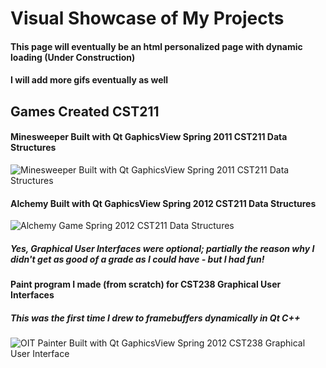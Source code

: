 # Visual Showcase of My Projects
#### This page will eventually be an html personalized page with dynamic loading (Under Construction)
#### I will add more gifs eventually as well

## Games Created CST211 
#### Minesweeper Built with Qt GaphicsView Spring 2011 CST211 Data Structures
![Minesweeper Built with Qt GaphicsView Spring 2011 CST211 Data Structures](https://github.com/christopher-a-dean/christopher-a-dean.github.io/blob/master/gallery/OIT_Minesweeper.gif?raw=true "Minesweeper Built with Qt GaphicsView Spring 2011 CST211 Data Structures")

#### Alchemy Built with Qt GaphicsView Spring 2012 CST211 Data Structures
![Alchemy Game Spring 2012 CST211 Data Structures](https://github.com/christopher-a-dean/christopher-a-dean.github.io/blob/master/gallery/OIT_Alchemy.gif?raw=true "Alchemy Built with Qt GaphicsView Spring 2012 CST211 Data Structures")

##### Yes, Graphical User Interfaces were optional; partially the reason why I didn't get as good of a grade as I could have - but I had fun!


#### Paint program I made (from scratch) for CST238 Graphical User Interfaces
##### This was the first time I drew to framebuffers dynamically in Qt C++
![OIT Painter Built with Qt GaphicsView Spring 2012 CST238 Graphical User Interface](https://github.com/christopher-a-dean/christopher-a-dean.github.io/blob/master/gallery/OIT_Painter.gif?raw=true "OIT Painter Built with Qt GaphicsView Spring 2012 CST238 Graphical User Interface")

